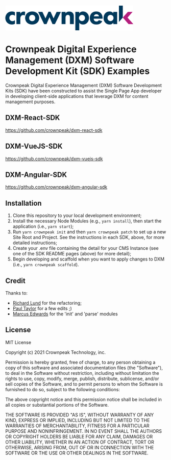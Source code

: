 <a href="https://www.crownpeak.com" target="_blank">![Crownpeak Logo](https://github.com/Crownpeak/DXM-SDK-Core/raw/master/images/crownpeak-logo.png?raw=true "Crownpeak Logo")</a>

# Crownpeak Digital Experience Management (DXM) Software Development Kit (SDK) Examples
Crownpeak Digital Experience Management (DXM) Software Development Kits (SDK) have been constructed to assist
the Single Page App developer in developing client-side applications that leverage DXM for content management purposes.

## DXM-React-SDK
<a href="https://github.com/crownpeak/dxm-react-sdk" target="_blank">https://github.com/crownpeak/dxm-react-sdk</a>

## DXM-VueJS-SDK
<a href="https://github.com/crownpeak/dxm-vuejs-sdk" target="_blank">https://github.com/crownpeak/dxm-vuejs-sdk</a>

## DXM-Angular-SDK
<a href="https://github.com/crownpeak/dxm-angular-sdk" target="_blank">https://github.com/crownpeak/dxm-angular-sdk</a>

## Installation
1) Clone this repository to your local development environment;
2) Install the necessary Node Modules (e.g., ```yarn install```), then start the application (i.e., ```yarn start```);
3) Run ```yarn crownpeak init``` and then ```yarn crownpeak patch``` to set up a new Site Root and Project. See the instructions in each  SDK, above, for more detailed instructions;
4) Create your .env file containing the detail for your CMS Instance (see one of the SDK README pages (above) for more detail);
5) Begin developing and scaffold when you want to apply changes to DXM (i.e., ```yarn crownpeak scaffold```).

## Credit
Thanks to:
* <a href="https://github.com/richard-lund" target="_blank">Richard Lund</a> for the refactoring;
* <a href="https://github.com/ptylr" target="_blank">Paul Taylor</a> for a few edits ;)
* <a href="https://github.com/marcusedwards-cp" target="_blank">Marcus Edwards</a> for the 'init' and 'parse' modules
 
## License
MIT License

Copyright (c) 2021 Crownpeak Technology, inc.

Permission is hereby granted, free of charge, to any person obtaining a copy
of this software and associated documentation files (the "Software"), to deal
in the Software without restriction, including without limitation the rights
to use, copy, modify, merge, publish, distribute, sublicense, and/or sell
copies of the Software, and to permit persons to whom the Software is
furnished to do so, subject to the following conditions:

The above copyright notice and this permission notice shall be included in all
copies or substantial portions of the Software.

THE SOFTWARE IS PROVIDED "AS IS", WITHOUT WARRANTY OF ANY KIND, EXPRESS OR
IMPLIED, INCLUDING BUT NOT LIMITED TO THE WARRANTIES OF MERCHANTABILITY,
FITNESS FOR A PARTICULAR PURPOSE AND NONINFRINGEMENT. IN NO EVENT SHALL THE
AUTHORS OR COPYRIGHT HOLDERS BE LIABLE FOR ANY CLAIM, DAMAGES OR OTHER
LIABILITY, WHETHER IN AN ACTION OF CONTRACT, TORT OR OTHERWISE, ARISING FROM,
OUT OF OR IN CONNECTION WITH THE SOFTWARE OR THE USE OR OTHER DEALINGS IN THE
SOFTWARE.
